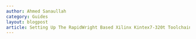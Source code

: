 ```yaml
---
author: Ahmed Sanaullah
category: Guides
layout: blogpost
article: Setting Up The RapidWright Based Xilinx Kintex7-320t Toolchain 
---
```

